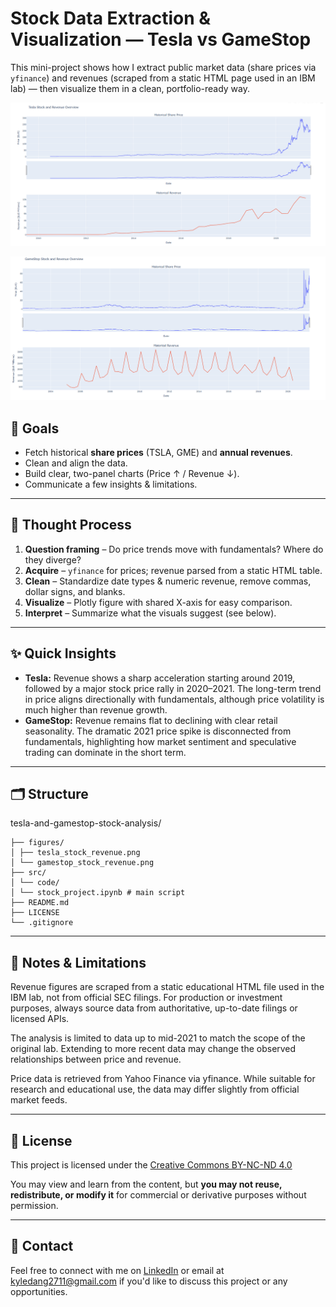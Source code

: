 # Stock Data Extraction & Visualization — Tesla vs GameStop

This mini-project shows how I extract public market data (share prices via `yfinance`) and revenues (scraped from a static HTML page used in an IBM lab) — then visualize them in a clean, portfolio-ready way.

<div align="center">

![Tesla](figures/tesla_stock_revenue.png)

![GameStop](figures/gamestop_stock_revenue.png)

</div>

## 🎯 Goals
- Fetch historical **share prices** (TSLA, GME) and **annual revenues**.
- Clean and align the data.
- Build clear, two-panel charts (Price ↑ / Revenue ↓).
- Communicate a few insights & limitations.

---

## 🧠 Thought Process
1. **Question framing** – Do price trends move with fundamentals? Where do they diverge?
2. **Acquire** – `yfinance` for prices; revenue parsed from a static HTML table.
3. **Clean** – Standardize date types & numeric revenue, remove commas, dollar signs, and blanks.
4. **Visualize** – Plotly figure with shared X-axis for easy comparison.
5. **Interpret** – Summarize what the visuals suggest (see below).

---

## ✨ Quick Insights
- **Tesla:** Revenue shows a sharp acceleration starting around 2019, followed by a major stock price rally in 2020–2021. The long-term trend in price aligns directionally with fundamentals, although price volatility is much higher than revenue growth.
- **GameStop:** Revenue remains flat to declining with clear retail seasonality. The dramatic 2021 price spike is disconnected from fundamentals, highlighting how market sentiment and speculative trading can dominate in the short term.

---

## 🗂 Structure
tesla-and-gamestop-stock-analysis/
```
├── figures/
│ ├── tesla_stock_revenue.png
│ └── gamestop_stock_revenue.png
├── src/
│ └── code/
│ └── stock_project.ipynb # main script
├── README.md
├── LICENSE
└── .gitignore
```
---

## 🔎 Notes & Limitations

Revenue figures are scraped from a static educational HTML file used in the IBM lab, not from official SEC filings. For production or investment purposes, always source data from authoritative, up-to-date filings or licensed APIs.

The analysis is limited to data up to mid-2021 to match the scope of the original lab. Extending to more recent data may change the observed relationships between price and revenue.

Price data is retrieved from Yahoo Finance via yfinance. While suitable for research and educational use, the data may differ slightly from official market feeds.

---

## 📜 License

This project is licensed under the 
[Creative Commons BY-NC-ND 4.0](https://creativecommons.org/licenses/by-nc-nd/4.0/)

You may view and learn from the content, but **you may not reuse, redistribute, or modify it** for commercial or derivative purposes without permission.

---

## 💬 Contact

Feel free to connect with me on [LinkedIn](https://linkedin.com/in/sidney-dang) or email at kyledang2711@gmail.com if you'd like to discuss this project or any opportunities.
